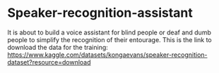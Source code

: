 # Speaker-recognition-assistant
It is about to build a voice assistant for blind people or deaf and dumb people to simplify the recognition of their entourage.
This is the link to download the data for the training: https://www.kaggle.com/datasets/kongaevans/speaker-recognition-dataset?resource=download
